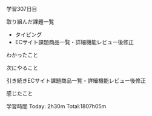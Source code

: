 学習307日目

取り組んだ課題一覧

 - タイピング
 - ECサイト課題商品一覧・詳細機能レビュー後修正


わかったこと

次にやること

引き続きECサイト課題商品一覧・詳細機能レビュー後修正

感じたこと

学習時間 Today: 2h30m Total:1807h05m